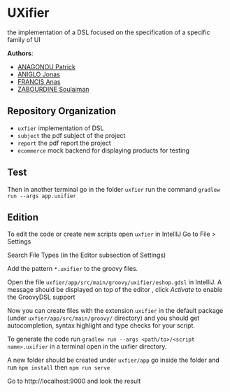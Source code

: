 # UXifier
the implementation of a DSL focused on the specification of a specific family of UI

__Authors__:
  * [ANAGONOU Patrick]()
  * [ANIGLO Jonas]()
  * [FRANCIS Anas]()
  * [ZABOURDINE Soulaiman]()

## Repository Organization

  * `uxfier` implementation of DSL
  * `subject` the pdf subject of the project
  * `report` the pdf report the project
  * `ecommerce` mock backend for displaying products for testing


## Test

Then in another terminal go in the folder `uxfier` run the command `gradlew run --args app.uxifier`

## Edition
To edit the code or create new scripts open `uxfier` in IntellIJ
Go to File > Settings 

Search File Types (in the Editor subsection of Settings)

Add the pattern `*.uxifier` to the groovy files.

Open the file `uxfier/app/src/main/groovy/uxifier/eshop.gdsl` in IntelliJ. A message should be displayed on top of the editor , click *Activate* to enable the GroovyDSL support

Now you can create files with the extension `uxifier` in the default package (under `uxfier/app/src/main/groovy/` directory) and you should get autocompletion, syntax highlight and type checks for your script.

To generate the code run `gradlew run --args <path/to>/<script name>.uxifier` in a terminal open in the uxfier directory.

A new folder should be created under `uxfier/app` go inside the folder and run `ǹpm install` then `npm run serve` 

Go to http://localhost:9000 and look the result